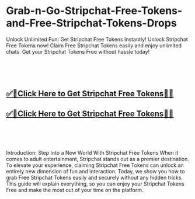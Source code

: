 # Grab-n-Go-Stripchat-Free-Tokens-and-Free-Stripchat-Tokens-Drops

Unlock Unlimited Fun: Get Stripchat Free Tokens Instantly!
Unlock Stripchat Free Tokens now! Claim Free Stripchat Tokens easily and enjoy unlimited chats. Get your Stripchat Tokens Free without hassle today!

<br><br><br>
<b><h2><a href="https://searchoptima.org/free-stripchat-tokens/">✅🎯Click Here to Get Stripchat Free Tokens🎯✅</a>

</h2></b>

<b><h2><a href="https://searchoptima.org/free-stripchat-tokens/">✅🎯Click Here to Get Stripchat Free Tokens🎯✅</a>

</h2></b> <br><br><br>

Introduction: Step Into a New World With Stripchat Free Tokens
When it comes to adult entertainment, Stripchat stands out as a premier destination. To elevate your experience, claiming Stripchat Free Tokens can unlock an entirely new dimension of fun and interaction. Today, we show you how to grab Free Stripchat Tokens easily and securely without any hidden tricks. This guide will explain everything, so you can enjoy your Stripchat Tokens Free and make the most out of your time on the platform.

